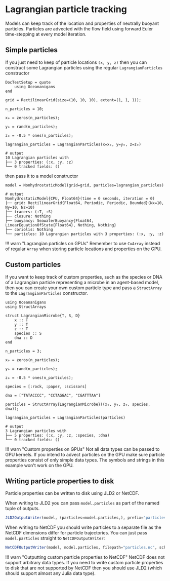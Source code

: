 # Lagrangian particle tracking

Models can keep track of the location and properties of neutrally buoyant particles. Particles are
advected with the flow field using forward Euler time-stepping at every model iteration.

## Simple particles

If you just need to keep of particle locations ``(x, y, z)`` then you can construct some Lagrangian particles
using the regular `LagrangianParticles` constructor

```@meta
DocTestSetup = quote
    using Oceananigans
end
```

```jldoctest particles
grid = RectilinearGrid(size=(10, 10, 10), extent=(1, 1, 1));

n_particles = 10;

x₀ = zeros(n_particles);

y₀ = rand(n_particles);

z₀ = -0.5 * ones(n_particles);

lagrangian_particles = LagrangianParticles(x=x₀, y=y₀, z=z₀)

# output
10 Lagrangian particles with
├── 3 properties: (:x, :y, :z)
└── 0 tracked fields: ()
```

then pass it to a model constructor

```jldoctest particles
model = NonhydrostaticModel(grid=grid, particles=lagrangian_particles)

# output
NonhydrostaticModel{CPU, Float64}(time = 0 seconds, iteration = 0)
├── grid: RectilinearGrid{Float64, Periodic, Periodic, Bounded}(Nx=10, Ny=10, Nz=10)
├── tracers: (:T, :S)
├── closure: Nothing
├── buoyancy: SeawaterBuoyancy{Float64, LinearEquationOfState{Float64}, Nothing, Nothing}
├── coriolis: Nothing
└── particles: 10 Lagrangian particles with 3 properties: (:x, :y, :z)
```

!!! warn "Lagrangian particles on GPUs"
    Remember to use `CuArray` instead of regular `Array` when storing particle locations and properties on the GPU.

## Custom particles

If you want to keep track of custom properties, such as the species or DNA of a Lagrangian particle
representing a microbe in an agent-based model, then you can create your own custom particle type
and pass a `StructArray` to the `LagrangianParticles` constructor.

```jldoctest particles
using Oceananigans
using StructArrays

struct LagrangianMicrobe{T, S, D}
    x :: T
    y :: T
    z :: T
    species :: S
    dna :: D
end

n_particles = 3;

x₀ = zeros(n_particles);

y₀ = rand(n_particles);

z₀ = -0.5 * ones(n_particles);

species = [:rock, :paper, :scissors]

dna = ["TATACCCC", "CCTAGGAC", "CGATTTAA"]

particles = StructArray{LagrangianMicrobe}((x₀, y₀, z₀, species, dna));

lagrangian_particles = LagrangianParticles(particles)

# output
3 Lagrangian particles with
├── 5 properties: (:x, :y, :z, :species, :dna)
└── 0 tracked fields: ()
```

!!! warn "Custom properties on GPUs"
    Not all data types can be passed to GPU kernels. If you intend to advect particles on the GPU make sure
    particle properties consist of only simple data types. The symbols and strings in this example won't
    work on the GPU.

## Writing particle properties to disk

Particle properties can be written to disk using JLD2 or NetCDF.

When writing to JLD2 you can pass `model.particles` as part of the named tuple of outputs.

```julia
JLD2OutputWriter(model, (particles=model.particles,), prefix="particles", schedule=TimeInterval(15))
```

When writing to NetCDF you should write particles to a separate file as the NetCDF dimensions differ for
particle trajectories. You can just pass `model.particles` straight to `NetCDFOutputWriter`:

```julia
NetCDFOutputWriter(model, model.particles, filepath="particles.nc", schedule=TimeInterval(15))
```

!!! warn "Outputting custom particle properties to NetCDF"
    NetCDF does not support arbitrary data types. If you need to write custom particle properties to disk
    that are not supported by NetCDF then you should use JLD2 (which should support almost any Julia data type).
